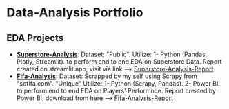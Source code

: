 # Data-Analysis Portfolio
## EDA Projects 
* __[Superstore-Analysis](https://github.com/MuaazAbuZaid/Data-Analysis/tree/main/Superstore-Analysis)__:
Dataset: "Public".
Utilize: 
1- Python (Pandas, Plotly, Streamlit). 
to perform end to end EDA on Superstore Data.
Report created on streamlit app, visit via link --> [Superstore-Analysis-Report](https://muaazabuzaid-data-analysis-superstore-analysishome-h4myg8.streamlit.app/)
* __[Fifa-Analysis](https://github.com/MuaazAbuZaid/Data-Analysis/tree/main/Fifa-Analysis)__:
Dataset: Scrapped by my self using Scrapy from "sofifa.com". "Unique"
Utilize: 
1- Python (Scrapy, Pandas).
2- Power BI. 
to perform end to end EDA on Players' Performnce.
Report created by Power BI, download from here --> [Fifa-Analysis-Report](https://github.com/MuaazAbuZaid/Data-Analysis/blob/main/Fifa-Analysis/fifa_players_report.pbix)

